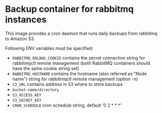 # Backup container for rabbitmq instances

This image provides a cron daemon that runs daily backups from rabbitmq to Amazon S3.

Following ENV variables must be specified:
 - `RABBITMQ_ERLANG_COOKIE` contains the secret connection string for rabbitmqctl remote management (both RabbitMQ containers should have the same cookie string set)
 - `RABBITMQ_HOSTNAME` contains the hostname (also referred as "Node name") string for rabbitmqctl remote management (option -n)
 - `S3_URL` contains address in S3 where to store backups
  - `bucket-name/directory`
 - `S3_ACCESS_KEY`
 - `S3_SECRET_KEY`
 - `CRON_SCHEDULE` cron schedule string, default '0 2 * * *'

